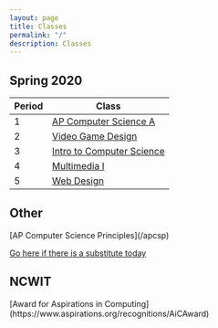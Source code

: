 ```yaml
---
layout: page
title: Classes
permalink: "/"
description: Classes
---
```


## Spring 2020

<div class="section" markdown="1">

<div class="class-table" markdown="1">

| Period | Class                                    |
|--------|------------------------------------------|
| 1      | [AP Computer Science A](/apcs)           |
| 2      | [Video Game Design](/game_design)        |
| 3      | [Intro to Computer Science](/intro_cs)   |
| 4      | [Multimedia I](/mm1)                     |
| 5      | [Web Design](/web)                       |


</div>
</div>

## Other

<div class="section" markdown="1">
<!-- [Multimedia I](/mm1) -->
[AP Computer Science Principles](/apcsp)


[Go here if there is a substitute today](today)

</div>

## NCWIT

<div class="section" markdown="1">
[Award for Aspirations in Computing](https://www.aspirations.org/recognitions/AiCAward)
</div>